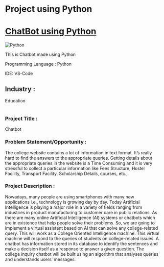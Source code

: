 # Project using Python
# <a href="https://ambitious-hill-09c518f00.1.azurestaticapps.net">ChatBot using Python</a>

![Python](https://en.wikiversity.org/wiki/Python#/media/File:Python.svg)

This is Chatbot made using Python

Programming Language : Python

IDE: VS-Code


## Industry :
Education
<br><br>

### Project Title :
Chatbot


### Problem Statement/Opportunity :
The college website contains a lot of information in text format. It’s really hard to find the answers to the appropriate queries. Getting details about the appropriate queries in the website is a Time Consuming and it is very stressful to collect a particular information like Fees Structure, Hostel Facility, Transport Facility, Scholarship Details, courses, etc., 

### Project Description :
Nowadays, many people are using smartphones with many new applications i.e., technology is growing day by day. Today Artificial Intelligence is playing a major role in a variety of fields ranging from industries in product manufacturing to customer care in public relations. As there are many online Artificial Intelligence (AI) systems or chatbots which are in existence that help people solve their problems. So, we are going to implement a virtual assistant based on AI that can solve any college-related query. This will work as a College Oriented Intelligence machine. This virtual machine will respond to the queries of students on college-related issues. A chatbot has information stored in its database to identify the sentences and make a decision itself as a response to answer a given question. The college inquiry chatbot will be built using an algorithm that analyses queries and understands users’ messages.

